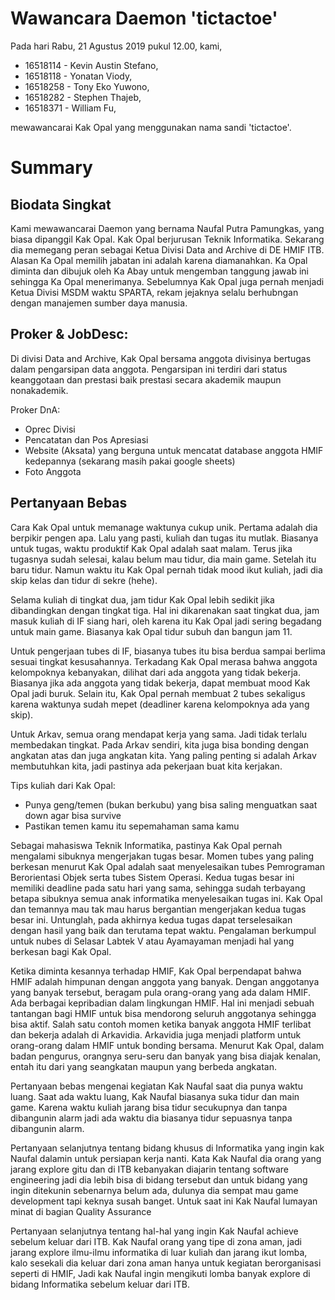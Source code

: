 # Wawancara Daemon 'tictactoe'
Pada hari Rabu, 21 Agustus 2019 pukul 12.00, kami,
- 16518114 - Kevin Austin Stefano,
- 16518118 - Yonatan Viody,
- 16518258 - Tony Eko Yuwono,
- 16518282 - Stephen Thajeb,
- 16518371 - William Fu,

mewawancarai Kak Opal yang menggunakan nama sandi 'tictactoe'.

# Summary
## Biodata Singkat
Kami mewawancarai Daemon yang bernama Naufal Putra Pamungkas, yang biasa dipanggil Kak Opal. Kak Opal berjurusan Teknik Informatika. Sekarang dia memegang peran sebagai Ketua Divisi Data and Archive di DE HMIF ITB. Alasan Ka Opal memilih jabatan ini adalah karena diamanahkan. Ka Opal diminta dan dibujuk oleh Ka Abay untuk mengemban tanggung jawab ini sehingga Ka Opal menerimanya. Sebelumnya Kak Opal juga pernah menjadi Ketua Divisi MSDM waktu SPARTA, rekam jejaknya selalu berhubngan dengan manajemen sumber daya manusia. 

## Proker & JobDesc:
Di divisi Data and Archive, Kak Opal bersama anggota divisinya bertugas dalam pengarsipan data anggota. Pengarsipan ini terdiri dari status keanggotaan dan prestasi baik prestasi secara akademik maupun nonakademik. 

Proker DnA:
- Oprec Divisi
- Pencatatan dan Pos Apresiasi
- Website (Aksata) yang berguna untuk mencatat database anggota HMIF kedepannya (sekarang masih pakai google sheets)
- Foto Anggota

## Pertanyaan Bebas
Cara Kak Opal untuk memanage waktunya cukup unik. Pertama adalah dia berpikir pengen apa. Lalu yang pasti, kuliah dan tugas itu mutlak. Biasanya untuk tugas, waktu produktif Kak Opal adalah saat malam. Terus jika tugasnya sudah selesai, kalau belum mau tidur, dia main game. Setelah itu baru tidur. Namun waktu itu Kak Opal pernah tidak mood ikut kuliah, jadi dia skip kelas dan tidur di sekre (hehe).

Selama kuliah di tingkat dua, jam tidur Kak Opal lebih sedikit jika dibandingkan dengan tingkat tiga. Hal ini dikarenakan saat tingkat dua, jam masuk kuliah di IF siang hari, oleh karena itu Kak Opal jadi sering begadang untuk main game. Biasanya kak Opal tidur subuh dan bangun jam 11.

Untuk pengerjaan tubes di IF, biasanya tubes itu bisa berdua sampai berlima sesuai tingkat kesusahannya. Terkadang Kak Opal merasa bahwa anggota kelompoknya kebanyakan, dilihat dari ada anggota yang tidak bekerja. Biasanya jika ada anggota yang tidak bekerja, dapat membuat mood Kak Opal jadi buruk. Selain itu, Kak Opal pernah membuat 2 tubes sekaligus karena waktunya sudah mepet (deadliner karena kelompoknya ada yang skip).

Untuk Arkav, semua orang mendapat kerja yang sama. Jadi tidak terlalu membedakan tingkat. Pada Arkav sendiri, kita juga bisa bonding dengan angkatan atas dan juga angkatan kita. Yang paling penting si adalah Arkav membutuhkan kita, jadi pastinya ada pekerjaan buat kita kerjakan.

Tips kuliah dari Kak Opal:
- Punya geng/temen (bukan berkubu) yang bisa saling menguatkan saat down agar bisa survive
- Pastikan temen kamu itu sepemahaman sama kamu

Sebagai mahasiswa Teknik Informatika, pastinya Kak Opal pernah mengalami sibuknya mengerjakan tugas besar. Momen tubes yang paling berkesan menurut Kak Opal adalah saat menyelesaikan tubes Pemrograman Berorientasi Objek serta tubes Sistem Operasi. Kedua tugas besar ini memiliki deadline pada satu hari yang sama, sehingga sudah terbayang betapa sibuknya semua anak informatika menyelesaikan tugas ini. Kak Opal dan temannya mau tak mau harus bergantian mengerjakan kedua tugas besar ini. Untunglah, pada akhirnya kedua tugas dapat terselesaikan dengan hasil yang baik dan terutama tepat waktu. Pengalaman berkumpul untuk nubes di Selasar Labtek V atau Ayamayaman menjadi hal yang berkesan bagi Kak Opal.

Ketika diminta kesannya terhadap HMIF, Kak Opal berpendapat bahwa HMIF adalah himpunan dengan anggota yang banyak. Dengan anggotanya yang banyak tersebut, beragam pula orang-orang yang ada dalam HMIF. Ada berbagai kepribadian dalam lingkungan HMIF. Hal ini menjadi sebuah tantangan bagi HMIF untuk bisa mendorong seluruh anggotanya sehingga bisa aktif. Salah satu contoh momen ketika banyak anggota HMIF terlibat dan bekerja adalah di Arkavidia. Arkavidia juga menjadi platform untuk orang-orang dalam HMIF untuk bonding bersama. Menurut Kak Opal, dalam badan pengurus, orangnya seru-seru dan banyak yang bisa diajak kenalan, entah itu dari yang seangkatan maupun yang berbeda angkatan. 

Pertanyaan bebas mengenai kegiatan Kak Naufal saat dia punya waktu luang. Saat ada waktu luang, Kak Naufal biasanya suka tidur dan main game. Karena waktu kuliah jarang bisa tidur secukupnya dan tanpa dibangunin alarm jadi ada waktu dia biasanya tidur sepuasnya tanpa dibangunin alarm. 

Pertanyaan selanjutnya tentang bidang khusus di Informatika yang ingin kak Naufal dalamin untuk persiapan kerja nanti. Kata Kak Naufal dia orang yang jarang explore gitu dan di ITB kebanyakan diajarin tentang software engineering jadi dia lebih bisa di bidang tersebut dan untuk bidang yang ingin ditekunin sebenarnya belum ada,
dulunya dia sempat mau game development tapi keknya susah banget. Untuk saat ini Kak Naufal lumayan minat di bagian Quality Assurance

Pertanyaan selanjutnya tentang hal-hal yang ingin Kak Naufal achieve sebelum keluar dari ITB. Kak Naufal orang yang tipe di zona aman, jadi jarang explore ilmu-ilmu informatika di luar kuliah dan jarang ikut lomba, kalo sesekali dia keluar dari zona aman hanya untuk kegiatan berorganisasi seperti di HMIF,
Jadi kak Naufal ingin mengikuti lomba banyak explore di bidang Informatika sebelum keluar dari ITB.
